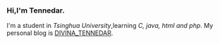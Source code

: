 ### Hi,I'm Tennedar.
I'm a student in _Tsinghua University_,learning _C, java, html and php_.
My personal blog is [DIVINA_TENNEDAR](tennedar.top).

